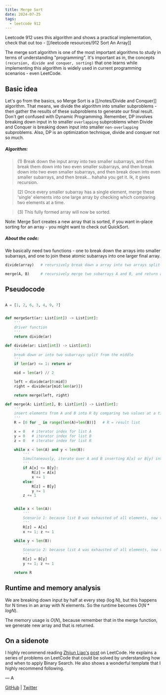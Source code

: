 ```yaml
---
title: Merge Sort
date: 2024-07-25
tags:
  - leetcode 912
---
```



Leetcode 912 uses this algorithm and shows a practical implementation, check that out too - [[/leetcode resources/912 Sort An Array]]

The merge sort algorithm is one of the most important algorithms to study in terms of understanding "programming". It's important as in, the concepts `(recursion, divide and conquer, sorting)` that one learns while implementing this algorithm is widely used in current programming scenarios - even LeetCode.


## Basic idea

Let's go from the basics, so Merge Sort is a [[/notes/Divide and Conquer]] algorithm. That means, we divide the algorithm into smaller subproblems - then gather the results of these subproblems to generate our final result. Don't get confused with Dynamic Programming. Remember, DP involves breaking down input in to smaller `overlapping` subproblems when Divide and Conquer is breaking down input into smaller `non-overlapping` subproblems. Also, DP is an optimization technique, divide and conquer not so much.


##### Algorithm:
> (1) Break down the input array into two smaller subarrays, and then break them down into two even smaller subarrays, and then break down into two even smaller subarrays, and then break down into even smaller subarrays, and then break... hahaha you get it. Ik, it gives recursion.

> (2) Once every smaller subarray has a single element, merge these 'single' elements into one large array by checking which comparing two elements at a time.

> (3) This fully formed array will now be sorted.

Note: Merge Sort creates a new array that is sorted, if you want in-place sorting for an array - you might want to check out QuickSort.

##### About the code:

We basically need two functions - one to break down the arrays into smaller subarrays, and one to join these atomic subarrays into one larger final array.

```python
divide(array)   # recursively break down a array into two arrays split from the middle, and then pass them to the merge(A, B) function

merge(A, B)     # recursively merge two subarrays A and B, and return a larger array R
```


## Pseudocode

```python

A = [1, 2, 6, 3, 4, 9, 7]


def mergeSort(ar: List[int]) -> List[int]: 
    '''
    driver function 
    '''
    return divide(ar)

def divide(ar: List[int]) -> List[int]:
    '''
    break down ar into two subarrays split from the middle
    '''
    if len(ar) <= 1: return ar

    mid = len(ar) // 2

    left = divide(ar[0:mid])
    right = divide(ar[mid:len(ar)])

    return merge(left, right)

def merge(A: List[int], B: List[int]) -> List[int]:
    '''
    insert elements from A and B into R by comparing two values at a time
    '''
    R = [0 for _ in range(len(A)+len(B))]   # R = result list

    x = 0   # iterator index for list A
    y = 0   # iterator index for list B
    z = 0   # iterator index for list R

    while x < len(A) and y < len(B):
        '''
        Simultaneously, iterate over A and B inserting A[x] or B[y] into R
        '''
        if A[x] <= B[y]:
            R[z] = A[x]
            x += 1
        else:
            R[z] = B[y]
            y += 1
        z += 1


    while x < len(A):
        '''
        Scenario 1: because list B was exhausted of all elements, now there are some elements remaining in list A
        '''
        R[z] = A[x]
        x += 1; z += 1

    while y < len(B):
        '''
        Scenario 2: because list A was exhausted of all elements, now there are some elements remaining in list B
        '''
        R[z] = B[y]
        y += 1; z += 1

    return R

```



## Runtime and memory analysis

We are breaking down input by half at every step (log N), but this happens for N times in an array with N elements. So the runtime becomes $O (N * logN)$.

The memory usage is $O(N)$, because remember that in the merge function, we generate new array and that is returned.

## On a sidenote

I highly recommend reading [Zhijun Liao's](https://leetcode.com/u/zhijun_liao/) [post](https://leetcode.com/problems/minimum-number-of-days-to-make-m-bouquets/solutions/769703/python-clear-explanation-powerful-ultimate-binary-search-template-solved-many-problems/) on LeetCode.
He explains a series of problems on LeetCode that could be solved by understanding how and when to apply Binary Search. He also shows a wonderful template that I highly recommend following.


— A

[GitHub](https://github.com/AtharvaKamble) | [Twitter](https://twitter.com/AtharvaKamble07)

